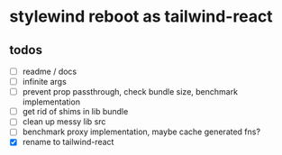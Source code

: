 # stylewind reboot as tailwind-react

## todos

- [ ] readme / docs
- [ ] infinite args
- [ ] prevent prop passthrough, check bundle size, benchmark implementation
- [ ] get rid of shims in lib bundle
- [ ] clean up messy lib src
- [ ] benchmark proxy implementation, maybe cache generated fns?
- [x] rename to tailwind-react
